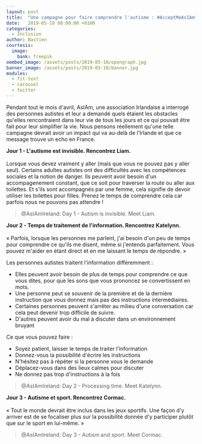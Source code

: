 ```yaml
---
layout: post
title:  "Une campagne pour faire comprendre l'autisme : #AcceptMeAsIAm"
date:   2019-05-10 08:00:00 +0100
categories:
  - Inclusion
author: Bastien
courtesis:
  image:
    bank: freepik
oembed_image: /assets/posts/2019-05-10/opengraph.jpg
banner_image: /assets/posts/2019-05-10/banner.jpg
modules:
  - fit-text
  - carousel
  - twitter
---
```


Pendant tout le mois d'avril, AsIAm, une association Irlandaise a interrogé des personnes autistes et leur a demandé quels étaient les obstacles qu'elles rencontraient dans leur vie de tous les jours et ce qui pouvait être fait pour leur simplifier la vie.
Nous pensons réellement qu'une telle campagne devrait avoir un impact qui va au-delà de l'Irlande et que ce message trouve un echo en France.


<div class="center">
<amp-carousel width="600" height="1100" layout="intrinsic" type="slides" class="white" id="carousel">
 <div class="slide">
  <amp-fit-text width="600" height="300" layout="responsive" max-font-size="17">
   <strong>Jour 1 - L'autisme est invisible. Rencontrez Liam.</strong><br /><br />
   Lorsque vous devez vraiment y aller (mais que vous ne pouvez pas y aller seul).
   Certains adultes autistes ont des difficultés avec les compétences sociales et la notion de danger.
   Ils peuvent avoir besoin d'un accompagenement constant, que ce soit pour traverser la route ou aller aux toilettes.
   Et s'ils sont accompagnés par une femme, cela signifie de devoir utiliser les toilettes pour filles.
   Prenez le temps de comprendre cela car parfois nous ne pouvons pas attendre&nbsp;!
  </amp-fit-text>
  <amp-twitter width="600" height="800" data-tweetid="1113414191283671041"><blockquote placeholder>
   @AsIAmIreland: Day 1 - Autism is invisible. Meet Liam.
   </blockquote></amp-twitter>
 </div>

 <div class="slide">
  <amp-fit-text width="600" height="300" layout="responsive" max-font-size="17">
   <strong>Jour 2 - Temps de traitement de l'information. Rencontrez Katelynn.</strong><br /><br />
   «&nbsp;Parfois, lorsque les personnes me parlent, j'ai besoin d'un peu de temps pour comprendre ce qu'ils me disent, même si j'entends parfaitement.
   Vous pouvez m'aider en étant direct et en me laissant le temps de répondre.&nbsp;»

   <p class=".align-left">
   Les personnes autistes traitent l'information différemment&nbsp;:
   <ul>
    <li>Elles peuvent avoir besoin de plus de temps pour comprendre ce que vous dites, pour que les sons que vous prononcez se convertissent en mots.</li>
    <li>Une personne peut se souvenir de la première et de la dernière instruction que vous donnez mais pas des instructions intermédiaires.</li>
    <li>Certaines personnes peuvent s'arrêter au milieu d'une conversation car cela peut devenir trop difficile de suivre.</li>
    <li>D'autres peuvent avoir du mal à discuter dans un environnement bruyant</li>
   </ul>
   </p>

   <p class=".align-left">
   Ce que vous pouvez faire&nbsp;:
   <ul>
    <li>Soyez patient, laisser le temps de traiter l'information</li>
    <li>Donnez-vous la possibilité d'écrire les instructions</li>
    <li>N'hésitez pas à répéter si la personne vous le demande</li>
    <li>Déplacez-vous dans des lieux calmes pour discuter</li>
    <li>Ne donnez pas trop d'instructions à la fois</li>
   </ul>
   </p>
  </amp-fit-text>
  <amp-twitter width="600" height="800" data-tweetid="1113741232130461696"><blockquote placeholder>
   @AsIAmIreland: Day 2 - Processing time. Meet Katelynn.
   </blockquote></amp-twitter>
 </div>
</amp-carousel>

 <div class="slide">
  <amp-fit-text width="600" height="300" layout="responsive" max-font-size="17">
   <strong>Jour 3 - Autisme et sport. Rencontrez Cormac.</strong><br /><br />
   «&nbsp;Tout le monde devrait être inclus dans les jeux sportifs.
   Une façon d'y arriver est de se focaliser plus sur la possibilité donnée d'y participer plutôt que sur le sport en lui-même.&nbsp;»
  </amp-fit-text>
  <amp-twitter width="600" height="800" data-tweetid="1114074206684295168"><blockquote placeholder>
   @AsIAmIreland: Day 3 - Autism and sport. Meet Cormac.
   </blockquote></amp-twitter>
 </div>
</amp-carousel>



</div>
